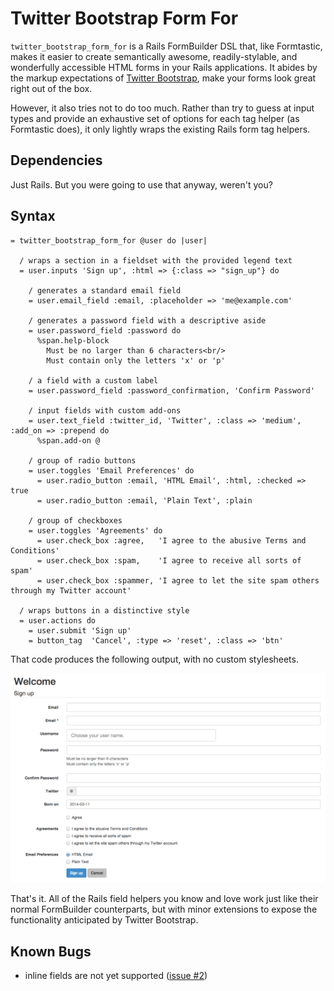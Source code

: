 Twitter Bootstrap Form For
==========================

`twitter_bootstrap_form_for` is a Rails FormBuilder DSL that, like Formtastic,
makes it easier to create semantically awesome, readily-stylable, and
wonderfully accessible HTML forms in your Rails applications. It abides by
the markup expectations of [Twitter Bootstrap], make your forms look great right
out of the box.

However, it also tries not to do too much. Rather than try to guess at input
types and provide an exhaustive set of options for each tag helper (as
Formtastic does), it only lightly wraps the existing Rails form tag helpers.

## Dependencies ##

Just Rails. But you were going to use that anyway, weren't you?

## Syntax ##

```haml
= twitter_bootstrap_form_for @user do |user|

  / wraps a section in a fieldset with the provided legend text
  = user.inputs 'Sign up', :html => {:class => "sign_up"} do

    / generates a standard email field
    = user.email_field :email, :placeholder => 'me@example.com'

    / generates a password field with a descriptive aside
    = user.password_field :password do
      %span.help-block
        Must be no larger than 6 characters<br/>
        Must contain only the letters 'x' or 'p'

    / a field with a custom label
    = user.password_field :password_confirmation, 'Confirm Password'

    / input fields with custom add-ons
    = user.text_field :twitter_id, 'Twitter', :class => 'medium', :add_on => :prepend do
      %span.add-on @

    / group of radio buttons
    = user.toggles 'Email Preferences' do
      = user.radio_button :email, 'HTML Email', :html, :checked => true
      = user.radio_button :email, 'Plain Text', :plain

    / group of checkboxes
    = user.toggles 'Agreements' do
      = user.check_box :agree,   'I agree to the abusive Terms and Conditions'
      = user.check_box :spam,    'I agree to receive all sorts of spam'
      = user.check_box :spammer, 'I agree to let the site spam others through my Twitter account'

  / wraps buttons in a distinctive style
  = user.actions do
    = user.submit 'Sign up'
    = button_tag  'Cancel', :type => 'reset', :class => 'btn'
```

That code produces the following output, with no custom stylesheets.

![](https://github.com/stouset/twitter_bootstrap_form_for/raw/master/examples/screenshot.png)

That's it. All of the Rails field helpers you know and love work just like
their normal FormBuilder counterparts, but with minor extensions to expose
the functionality anticipated by Twitter Bootstrap.

## Known Bugs ##

  - inline fields are not yet supported ([issue #2])

[Twitter Bootstrap]: http://twitter.github.com/bootstrap/
[issue #2]:          https://github.com/stouset/twitter_bootstrap_form_for/issues/2
